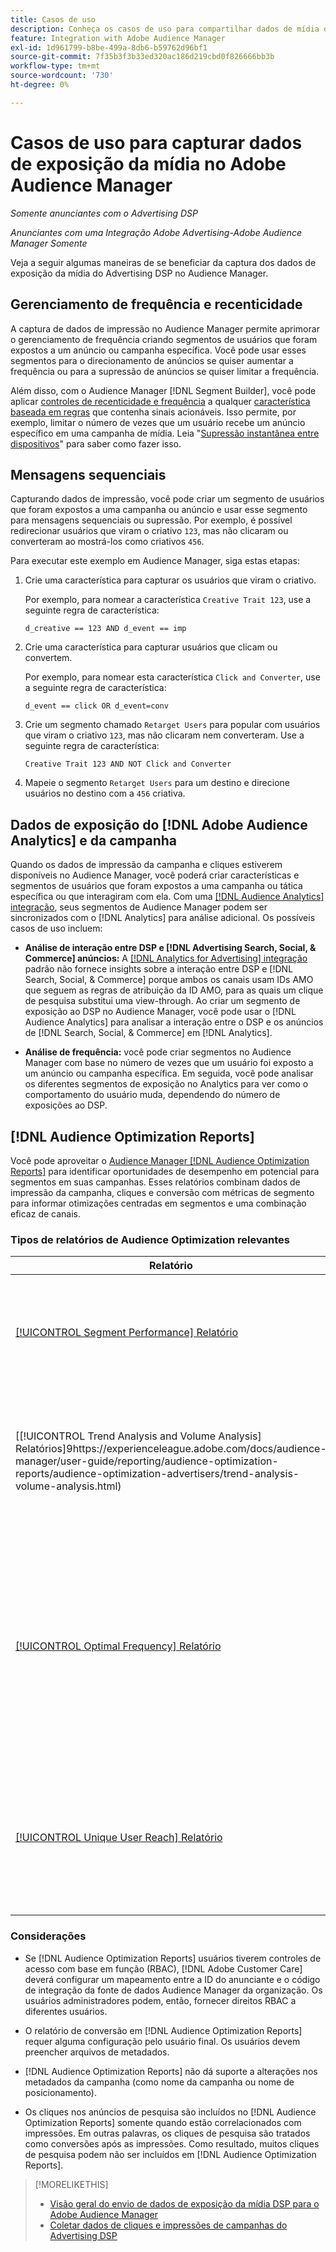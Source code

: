 ```yaml
---
title: Casos de uso
description: Conheça os casos de uso para compartilhar dados de mídia do Advertising DSP com o Audience Manager
feature: Integration with Adobe Audience Manager
exl-id: 1d961799-b8be-499a-8db6-b59762d96bf1
source-git-commit: 7f35b3f3b33ed320ac186d219cbd0f826666bb3b
workflow-type: tm+mt
source-wordcount: '730'
ht-degree: 0%

---
```


# Casos de uso para capturar dados de exposição da mídia no Adobe Audience Manager

*Somente anunciantes com o Advertising DSP*

*Anunciantes com uma Integração Adobe Advertising-Adobe Audience Manager Somente*

Veja a seguir algumas maneiras de se beneficiar da captura dos dados de exposição da mídia do Advertising DSP <!-- ad impression data? --> no Audience Manager.

## Gerenciamento de frequência e recenticidade

A captura de dados de impressão no Audience Manager permite aprimorar o gerenciamento de frequência criando segmentos de usuários que foram expostos a um anúncio ou campanha específica. Você pode usar esses segmentos para o direcionamento de anúncios se quiser aumentar a frequência ou para a supressão de anúncios se quiser limitar a frequência.

Além disso, com o Audience Manager [!DNL Segment Builder], você pode aplicar [controles de recenticidade e frequência](https://experienceleague.adobe.com/docs/audience-manager/user-guide/features/segments/recency-and-frequency.html?lang=pt-BR) a qualquer [característica baseada em regras](https://experienceleague.adobe.com/docs/audience-manager/user-guide/features/traits/trait-builder/create-onboarded-rule-based-traits.html?lang=pt-BR) que contenha sinais acionáveis. Isso permite, por exemplo, limitar o número de vezes que um usuário recebe um anúncio específico em uma campanha de mídia. Leia &quot;[Supressão instantânea entre dispositivos](https://experienceleague.adobe.com/docs/audience-manager/user-guide/features/profile-merge-rules/instant-cross-device-suppression.html?lang=pt-BR)&quot; para saber como fazer isso.<!-- The AM pulled this paragraph verbatim from AEM doc; I change only a word or two. -->

## Mensagens sequenciais

Capturando dados de impressão, você pode criar um segmento de usuários que foram expostos a uma campanha ou anúncio e usar esse segmento para mensagens sequenciais ou supressão. Por exemplo, é possível redirecionar usuários que viram o criativo `123`, mas não clicaram ou converteram ao mostrá-los como criativos `456`.

Para executar este exemplo em Audience Manager, siga estas etapas:<!-- The AM pulled this example/procedure verbatim from AEM doc; I changed only a word or two. -->

1. Crie uma característica para capturar os usuários que viram o criativo.

   Por exemplo, para nomear a característica `Creative Trait 123`, use a seguinte regra de característica:

   ```
   d_creative == 123 AND d_event == imp
   ```

1. Crie uma característica para capturar usuários que clicam ou convertem.

   Por exemplo, para nomear esta característica `Click and Converter`, use a seguinte regra de característica:

   ```
   d_event == click OR d_event=conv
   ```

1. Crie um segmento chamado `Retarget Users` para popular com usuários que viram o criativo `123`, mas não clicaram nem converteram. Use a seguinte regra de característica:

   ```
   Creative Trait 123 AND NOT Click and Converter
   ```

1. Mapeie o segmento `Retarget Users` para um destino e direcione usuários no destino com a `456` criativa.

## Dados de exposição do [!DNL Adobe Audience Analytics] e da campanha

Quando os dados de impressão da campanha e cliques estiverem disponíveis no Audience Manager, você poderá criar características e segmentos de usuários que foram expostos a uma campanha ou tática específica ou que interagiram com ela. Com uma [[!DNL Audience Analytics] integração](https://experienceleague.adobe.com/docs/analytics/integration/audience-analytics/mc-audiences-aam.html?lang=pt-BR), seus segmentos de Audience Manager podem ser sincronizados com o [!DNL Analytics] para análise adicional. Os possíveis casos de uso incluem:

* **Análise de interação entre DSP e [!DNL Advertising Search, Social, & Commerce] anúncios:** A [[!DNL Analytics for Advertising] integração](/help/integrations/analytics/overview.md) padrão não fornece insights sobre a interação entre DSP e [!DNL Search, Social, & Commerce] porque ambos os canais usam IDs AMO que seguem as regras de atribuição da ID AMO, para as quais um clique de pesquisa substitui uma view-through. Ao criar um segmento de exposição ao DSP no Audience Manager, você pode usar o [!DNL Audience Analytics] para analisar a interação entre o DSP e os anúncios de [!DNL Search, Social, & Commerce] em [!DNL Analytics].

* **Análise de frequência:** você pode criar segmentos no Audience Manager com base no número de vezes que um usuário foi exposto a um anúncio ou campanha específica. Em seguida, você pode analisar os diferentes segmentos de exposição no Analytics para ver como o comportamento do usuário muda, dependendo do número de exposições ao DSP.

## [!DNL Audience Optimization Reports]

Você pode aproveitar o [Audience Manager [!DNL Audience Optimization Reports]](https://experienceleague.adobe.com/docs/audience-manager/user-guide/reporting/audience-optimization-reports/audience-optimization-reports.html?lang=pt-BR) para identificar oportunidades de desempenho em potencial para segmentos em suas campanhas. Esses relatórios combinam dados de impressão da campanha, cliques e conversão com métricas de segmento para informar otimizações centradas em segmentos e uma combinação eficaz de canais.

### Tipos de relatórios de Audience Optimization relevantes

| Relatório | Descrição |
| ------ | ----------- |
| [[!UICONTROL Segment Performance] Relatório](https://experienceleague.adobe.com/docs/audience-manager/user-guide/reporting/audience-optimization-reports/audience-optimization-advertisers/segment-performance.html?lang=pt-BR) | Compara segmentos mapeados e não mapeados por impressões e taxas de conversão. |
| [[!UICONTROL Trend Analysis and Volume Analysis] Relatórios]9https://experienceleague.adobe.com/docs/audience-manager/user-guide/reporting/audience-optimization-reports/audience-optimization-advertisers/trend-analysis-volume-analysis.html) | Retorne dados sobre impressões, taxas de click-through e conversões para uma grande variedade de dimensões de publicidade. |
| [[!UICONTROL Optimal Frequency] Relatório](https://experienceleague.adobe.com/docs/audience-manager/user-guide/reporting/audience-optimization-reports/audience-optimization-advertisers/optimal-frequency.html?lang=pt-BR) | Ajuda a descobrir o equilíbrio ideal entre o número de impressões e conversões fornecidas. Ela permite ajustar o número de impressões a serem exibidas antes de começar a ver retornos decrescentes. |
| [[!UICONTROL Unique User Reach] Relatório](https://experienceleague.adobe.com/docs/audience-manager/user-guide/reporting/audience-optimization-reports/audience-optimization-advertisers/unique-user-reach.html?lang=pt-BR) | Um gráfico de bolhas, no qual cada bolha é dimensionada em proporção direta ao número de usuários únicos para a dimensão selecionada. |

### Considerações

* Se [!DNL Audience Optimization Reports] usuários tiverem controles de acesso com base em função (RBAC), [!DNL Adobe Customer Care] deverá configurar um mapeamento entre a ID do anunciante e o código de integração da fonte de dados Audience Manager da organização. Os usuários administradores podem, então, fornecer direitos RBAC a diferentes usuários.

* O relatório de conversão em [!DNL Audience Optimization Reports] requer alguma configuração pelo usuário final. Os usuários devem preencher arquivos de metadados.

* [!DNL Audience Optimization Reports] não dá suporte a alterações nos metadados da campanha (como nome da campanha ou nome de posicionamento).

* Os cliques nos anúncios de pesquisa são incluídos no [!DNL Audience Optimization Reports] somente quando estão correlacionados com impressões. Em outras palavras, os cliques de pesquisa são tratados como conversões após as impressões. Como resultado, muitos cliques de pesquisa podem não ser incluídos em [!DNL Audience Optimization Reports].

>[!MORELIKETHIS]
>
>* [Visão geral do envio de dados de exposição da mídia DSP para o Adobe Audience Manager](overview.md)
>* [Coletar dados de cliques e impressões de campanhas do Advertising DSP](collect.md)
